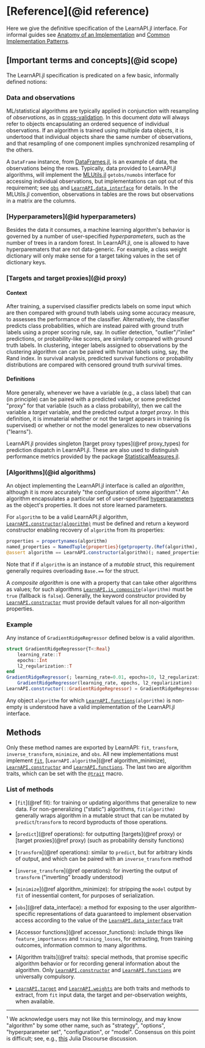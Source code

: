# [Reference](@id reference)

Here we give the definitive specification of the LearnAPI.jl interface. For informal
guides see [Anatomy of an Implementation](@ref) and [Common Implementation
Patterns](@ref).


## [Important terms and concepts](@id scope)

The LearnAPI.jl specification is predicated on a few basic, informally defined notions:


### Data and observations

ML/statistical algorithms are typically applied in conjunction with resampling of
*observations*, as in
[cross-validation](https://en.wikipedia.org/wiki/Cross-validation_(statistics)). In this
document *data* will always refer to objects encapsulating an ordered sequence of
individual observations. If an algorithm is trained using multiple data objects, it is
undertood that individual objects share the same number of observations, and that
resampling of one component implies synchronized resampling of the others.

A `DataFrame` instance, from [DataFrames.jl](https://dataframes.juliadata.org/stable/), is
an example of data, the observations being the rows. Typically, data provided to
LearnAPI.jl algorithms, will implement the
[MLUtils.jl](https://juliaml.github.io/MLUtils.jl/stable) `getobs/numobs` interface for
accessing individual observations, but implementations can opt out of this requirement;
see [`obs`](@ref) and [`LearnAPI.data_interface`](@ref) for details. In the MLUtils.jl
convention, observations in tables are the rows but observations in a matrix are the
columns.

### [Hyperparameters](@id hyperparameters)

Besides the data it consumes, a machine learning algorithm's behavior is governed by a
number of user-specified *hyperparameters*, such as the number of trees in a random
forest. In LearnAPI.jl, one is allowed to have hyperparematers that are not data-generic.
For example, a class weight dictionary will only make sense for a target taking values in
the set of dictionary keys. 


### [Targets and target proxies](@id proxy)

#### Context

After training, a supervised classifier predicts labels on some input which are then
compared with ground truth labels using some accuracy measure, to assesses the performance
of the classifier. Alternatively, the classifier predicts class probabilities, which are
instead paired with ground truth labels using a proper scoring rule, say. In outlier
detection, "outlier"/"inlier" predictions, or probability-like scores, are similarly
compared with ground truth labels. In clustering, integer labels assigned to observations
by the clustering algorithm can can be paired with human labels using, say, the Rand
index. In survival analysis, predicted survival functions or probability distributions are
compared with censored ground truth survival times.

#### Definitions

More generally, whenever we have a variable (e.g., a class label) that can (in principle)
can be paired with a predicted value, or some predicted "proxy" for that variable (such as
a class probability), then we call the variable a *target* variable, and the predicted
output a *target proxy*. In this definition, it is immaterial whether or not the target
appears in training (is supervised) or whether or not the model generalizes to new
observations ("learns").

LearnAPI.jl provides singleton [target proxy types](@ref proxy_types) for prediction
dispatch in LearnAPI.jl. These are also used to distinguish performance metrics provided
by the package
[StatisticalMeasures.jl](https://juliaai.github.io/StatisticalMeasures.jl/dev/).


### [Algorithms](@id algorithms)

An object implementing the LearnAPI.jl interface is called an *algorithm*, although it is
more accurately "the configuration of some algorithm".¹ An algorithm encapsulates a
particular set of user-specified [hyperparameters](@ref) as the object's properties. It
does not store learned parameters.

For `algorithm` to be a valid LearnAPI.jl algorithm,
[`LearnAPI.constructor(algorithm)`](@ref) must be defined and return a keyword constructor
enabling recovery of `algorithm` from its properties:

```julia
properties = propertynames(algorithm)
named_properties = NamedTuple{properties}(getproperty.(Ref(algorithm), properties))
@assert algorithm == LearnAPI.constructor(algorithm)(; named_properties...)
```

Note that if if `algorithm` is an instance of a *mutable* struct, this requirement
generally requires overloading `Base.==` for the struct.

A *composite algorithm* is one with a property that can take other algorithms as values;
for such algorithms [`LearnAPI.is_composite`](@ref)`(algorithm)` must be `true` (fallback
is `false`). Generally, the keyword constructor provided by [`LearnAPI.constructor`](@ref)
must provide default values for all non-algorithm properties.

### Example

Any instance of `GradientRidgeRegressor` defined below is a valid algorithm.

```julia
struct GradientRidgeRegressor{T<:Real}
	learning_rate::T
	epochs::Int
	l2_regularization::T
end
GradientRidgeRegressor(; learning_rate=0.01, epochs=10, l2_regularization=0.01) =
    GradientRidgeRegressor(learning_rate, epochs, l2_regularization)
LearnAPI.constructor(::GradientRidgeRegressor) = GradientRidgeRegressor
```

Any object `algorithm` for which [`LearnAPI.functions`](@ref)`(algorithm)` is non-empty is
understood have a valid implementation of the LearnAPI.jl interface.


## Methods

Only these method names are exported by LearnAPI: `fit`, `transform`, `inverse_transform`,
`minimize`, and `obs`. All new implementations must implement [`fit`](@ref),
[`LearnAPI.algorithm`](@ref algorithm_minimize), [`LearnAPI.constructor`](@ref) and
[`LearnAPI.functions`](@ref). The last two are algorithm traits, which can be set with the
[`@trait`](@ref) macro.

### List of methods

- [`fit`](@ref fit): for training or updating algorithms that generalize to new data. For
  non-generalizing ("static") algorithms, `fit(algorithm)` generally wraps algorithm in a
  mutable struct that can be mutated by `predict`/`transform` to record byproducts of
  those operations.

- [`predict`](@ref operations): for outputting [targets](@ref proxy) or [target
  proxies](@ref proxy) (such as probability density functions)

- [`transform`](@ref operations): similar to `predict`, but for arbitrary kinds of output,
  and which can be paired with an `inverse_transform` method

- [`inverse_transform`](@ref operations): for inverting the output of
  `transform` ("inverting" broadly understood)

- [`minimize`](@ref algorithm_minimize): for stripping the `model` output by `fit` of
  inessential content, for purposes of serialization.

- [`obs`](@ref data_interface): a method for exposing to the user algorithm-specific
  representations of data guaranteed to implement observation access according to the
  value of the [`LearnAPI.data_interface`](@ref) trait
  
- [Accessor functions](@ref accessor_functions): include things like `feature_importances`
  and `training_losses`, for extracting, from training outcomes, information common to
  many algorithms. 

- [Algorithm traits](@ref traits): special methods, that promise specific algorithm
  behavior or for recording general information about the algorithm. Only
  [`LearnAPI.constructor`](@ref) and [`LearnAPI.functions`](@ref) are universally
  compulsory.

- [`LearnAPI.target`](@ref) and [`LearnAPI.weights`](@ref) are both traits and methods to
  extract, from `fit` input data, the target and per-observation weights, when available.

---

¹ We acknowledge users may not like this terminology, and may know "algorithm" by some
other name, such as "strategy", "options", "hyperparameter set", "configuration", or
"model". Consensus on this point is difficult; see, e.g.,
[this](https://discourse.julialang.org/t/ann-learnapi-jl-proposal-for-a-basement-level-machine-learning-api/93048/20)
Julia Discourse discussion.
